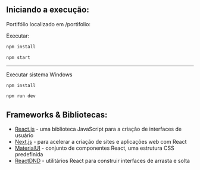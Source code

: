 ## Iniciando a execução:

Portifólio localizado em /portifolio:

Executar:

```bash
npm install
```
```bash
npm start
```
------------------------------------------------------------
Executar sistema Windows

```bash
npm install
```
```bash
npm run dev
```

## Frameworks & Bibliotecas:

- [React.js](https://reactjs.org) - uma biblioteca JavaScript para a criação de interfaces de usuário
- [Next.js](https://nextjs.org/docs) - para acelerar a criação de sites e aplicações web com React
- [MaterialUI](https://mui.com/pt/) - conjunto de componentes React, uma estrutura CSS predefinida
- [ReactDND](https://react-dnd.github.io/react-dnd/about) - utilitários React para construir interfaces de arrasta e solta

